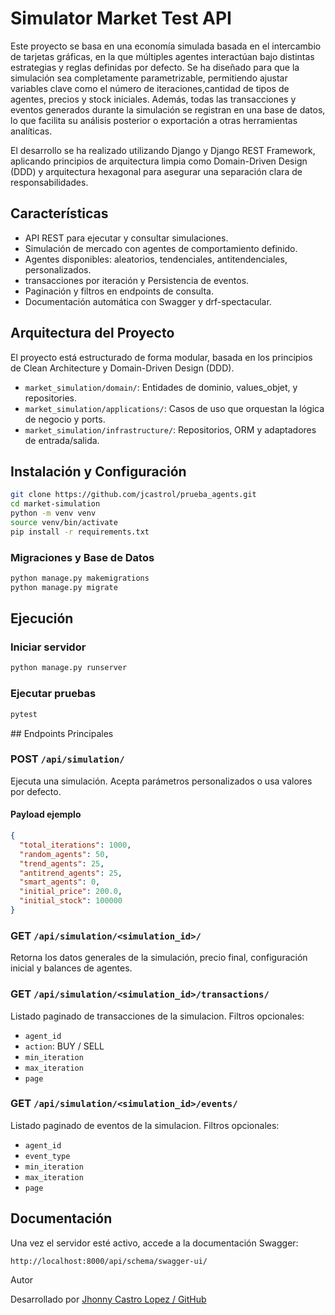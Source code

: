 #  Simulator Market Test API

Este proyecto se basa en una economía simulada basada en el intercambio de tarjetas gráficas, en la que múltiples agentes interactúan bajo distintas estrategias y reglas definidas por defecto. Se ha diseñado para que la simulación sea completamente parametrizable, permitiendo ajustar variables clave como el número de iteraciones,cantidad de tipos de agentes, precios y stock iniciales. Además, todas las transacciones y eventos generados durante la simulación se registran en una base de datos, lo que facilita su análisis posterior o exportación a otras herramientas analíticas.

El desarrollo se ha realizado utilizando Django y Django REST Framework, aplicando principios de arquitectura limpia como Domain-Driven Design (DDD) y arquitectura hexagonal para asegurar una separación clara de responsabilidades.

## Características

- API REST para ejecutar y consultar simulaciones.
- Simulación de mercado con agentes de comportamiento definido.
- Agentes disponibles: aleatorios, tendenciales, antitendenciales, personalizados.
- transacciones por iteración y Persistencia de eventos.
- Paginación y filtros en endpoints de consulta.
- Documentación automática con Swagger y drf-spectacular.


## Arquitectura del Proyecto

El proyecto está estructurado de forma modular, basada en los principios de Clean Architecture y Domain-Driven Design (DDD).

- `market_simulation/domain/`: Entidades de dominio, values_objet, y repositories.
- `market_simulation/applications/`: Casos de uso que orquestan la lógica de negocio y ports.
- `market_simulation/infrastructure/`: Repositorios, ORM y adaptadores de entrada/salida.

## Instalación y Configuración

```bash
git clone https://github.com/jcastrol/prueba_agents.git
cd market-simulation
python -m venv venv
source venv/bin/activate
pip install -r requirements.txt
```

### Migraciones y Base de Datos

```bash
python manage.py makemigrations
python manage.py migrate
```


## Ejecución

### Iniciar servidor

```bash
python manage.py runserver
```

### Ejecutar pruebas

```bash
pytest
```


## Endpoints Principales

### POST `/api/simulation/`

Ejecuta una simulación. Acepta parámetros personalizados o usa valores por defecto.

#### Payload ejemplo
```json
{
  "total_iterations": 1000,
  "random_agents": 50,
  "trend_agents": 25,
  "antitrend_agents": 25,
  "smart_agents": 0,
  "initial_price": 200.0,
  "initial_stock": 100000
}
```

### GET `/api/simulation/<simulation_id>/`

Retorna los datos generales de la simulación, precio final, configuración inicial y balances de agentes.

### GET `/api/simulation/<simulation_id>/transactions/`

Listado paginado de transacciones de la simulacion. Filtros opcionales:
- `agent_id`
- `action`: BUY / SELL
- `min_iteration`
- `max_iteration`
- `page`

### GET `/api/simulation/<simulation_id>/events/`

Listado paginado de eventos de la simulacion. Filtros opcionales:
- `agent_id`
- `event_type`
- `min_iteration`
- `max_iteration`
- `page`


## Documentación

Una vez el servidor esté activo, accede a la documentación Swagger:

```
http://localhost:8000/api/schema/swagger-ui/
```

Autor

Desarrollado por [Jhonny Castro Lopez / GitHub](https://github.com/jcastrol)
